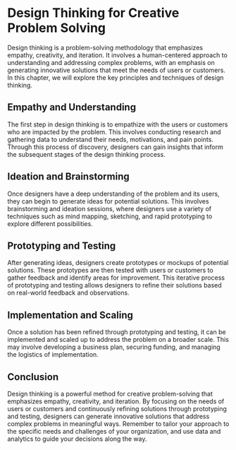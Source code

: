 Design Thinking for Creative Problem Solving
===================================================================================================

Design thinking is a problem-solving methodology that emphasizes empathy, creativity, and iteration. It involves a human-centered approach to understanding and addressing complex problems, with an emphasis on generating innovative solutions that meet the needs of users or customers. In this chapter, we will explore the key principles and techniques of design thinking.

Empathy and Understanding
-------------------------

The first step in design thinking is to empathize with the users or customers who are impacted by the problem. This involves conducting research and gathering data to understand their needs, motivations, and pain points. Through this process of discovery, designers can gain insights that inform the subsequent stages of the design thinking process.

Ideation and Brainstorming
--------------------------

Once designers have a deep understanding of the problem and its users, they can begin to generate ideas for potential solutions. This involves brainstorming and ideation sessions, where designers use a variety of techniques such as mind mapping, sketching, and rapid prototyping to explore different possibilities.

Prototyping and Testing
-----------------------

After generating ideas, designers create prototypes or mockups of potential solutions. These prototypes are then tested with users or customers to gather feedback and identify areas for improvement. This iterative process of prototyping and testing allows designers to refine their solutions based on real-world feedback and observations.

Implementation and Scaling
--------------------------

Once a solution has been refined through prototyping and testing, it can be implemented and scaled up to address the problem on a broader scale. This may involve developing a business plan, securing funding, and managing the logistics of implementation.

Conclusion
----------

Design thinking is a powerful method for creative problem-solving that emphasizes empathy, creativity, and iteration. By focusing on the needs of users or customers and continuously refining solutions through prototyping and testing, designers can generate innovative solutions that address complex problems in meaningful ways. Remember to tailor your approach to the specific needs and challenges of your organization, and use data and analytics to guide your decisions along the way.


